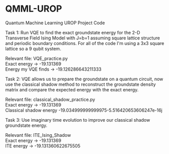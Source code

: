 # QMML-UROP
Quantum Machine Learning UROP Project Code


Task 1: Run VQE to find the exact groundstate energy for the 2-D Transverse Field Ising Model with J=b=1 assuming square lattice structure and periodic boundary conditions. For all of the code I'm using a 3x3 square lattice so a 9 qubit system. 

Relevant file: VQE_practice.py <br>
Exact energy -> -19.131369<br>
Energy my VQE finds -> -19.126286643211333<br>

Task 2: VQE allows us to prepare the groundstate on a quantum circuit, now use the classical shadow method to reconstruct the groundstate density matrix and compare the expected energy with the exact energy.

Relevant file: classical_shadow_practice.py <br>
Exact energy -> -19.131369 <br>
Classical shadow energy -19.034999999999975-5.516420653606247e-16j<br>

Task 3: Use imaginary time evolution to improve our classical shadow groundstate energy.

Relevant file: ITE_Ising_Shadow<br>
Exact energy -> -19.131369 <br>
ITE energy -> -19.131360622675505<br>


